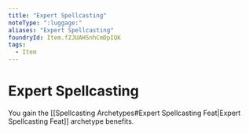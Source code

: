 ```yaml
---
title: "Expert Spellcasting"
noteType: ":luggage:"
aliases: "Expert Spellcasting"
foundryId: Item.fZJUAHSnhCmDpIQK
tags:
  - Item
---
```


# Expert Spellcasting

You gain the [[Spellcasting Archetypes#Expert Spellcasting Feat|Expert Spellcasting Feat]] archetype benefits.
